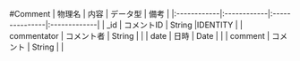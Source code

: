 #Comment
| 物理名      | 内容        |  データ型      | 備考         |
|:------------|:------------|:---------------|:-------------|
| _id         | コメントID  | String         |IDENTITY      |
| commentator | コメント者  | String         |              |
| date        | 日時        | Date           |              |
| comment     | コメント    | String         |              |
